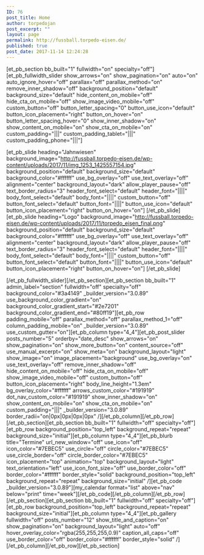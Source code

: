 ```yaml
---
ID: 76
post_title: Home
author: torpedojan
post_excerpt: ""
layout: page
permalink: http://fussball.torpedo-eisen.de/
published: true
post_date: 2017-11-14 12:24:28
---
```

[et_pb_section bb_built="1" fullwidth="on" specialty="off"][et_pb_fullwidth_slider show_arrows="on" show_pagination="on" auto="on" auto_ignore_hover="off" parallax="off" parallax_method="on" remove_inner_shadow="off" background_position="default" background_size="default" hide_content_on_mobile="off" hide_cta_on_mobile="off" show_image_video_mobile="off" custom_button="off" button_letter_spacing="0" button_use_icon="default" button_icon_placement="right" button_on_hover="on" button_letter_spacing_hover="0" show_inner_shadow="on" show_content_on_mobile="on" show_cta_on_mobile="on" custom_padding="|||" custom_padding_tablet="|||" custom_padding_phone="|||"]

[et_pb_slide heading="Jahnwiesen" background_image="http://fussball.torpedo-eisen.de/wp-content/uploads/2017/11/img_1253_1425557154.jpg" background_position="default" background_size="default" background_color="#ffffff" use_bg_overlay="off" use_text_overlay="off" alignment="center" background_layout="dark" allow_player_pause="off" text_border_radius="3" header_font_select="default" header_font="||||" body_font_select="default" body_font="||||" custom_button="off" button_font_select="default" button_font="||||" button_use_icon="default" button_icon_placement="right" button_on_hover="on"] [/et_pb_slide][et_pb_slide heading="Logo" background_image="http://fussball.torpedo-eisen.de/wp-content/uploads/2017/11/torpedo_eisen_final.png" background_position="default" background_size="default" background_color="#ffffff" use_bg_overlay="off" use_text_overlay="off" alignment="center" background_layout="dark" allow_player_pause="off" text_border_radius="3" header_font_select="default" header_font="||||" body_font_select="default" body_font="||||" custom_button="off" button_font_select="default" button_font="||||" button_use_icon="default" button_icon_placement="right" button_on_hover="on"] [/et_pb_slide]

[/et_pb_fullwidth_slider][/et_pb_section][et_pb_section bb_built="1" admin_label="section" fullwidth="off" specialty="off" background_color="#3a4149" _builder_version="3.0.89" use_background_color_gradient="on" background_color_gradient_start="#2e7201" background_color_gradient_end="#80ff19"][et_pb_row padding_mobile="off" parallax_method="off" parallax_method_1="off" column_padding_mobile="on" _builder_version="3.0.89" use_custom_gutter="on"][et_pb_column type="4_4"][et_pb_post_slider posts_number="5" orderby="date_desc" show_arrows="on" show_pagination="on" show_more_button="on" content_source="off" use_manual_excerpt="on" show_meta="on" background_layout="light" show_image="on" image_placement="background" use_bg_overlay="on" use_text_overlay="off" remove_inner_shadow="off" hide_content_on_mobile="off" hide_cta_on_mobile="off" show_image_video_mobile="off" custom_button="off" button_icon_placement="right" body_line_height="1.3em" bg_overlay_color="#ffffff" arrows_custom_color="#191919" dot_nav_custom_color="#191919" show_inner_shadow="on" show_content_on_mobile="on" show_cta_on_mobile="on" custom_padding="|||" _builder_version="3.0.89" border_radii="on|0px|0px|0px|0px" /][/et_pb_column][/et_pb_row][/et_pb_section][et_pb_section bb_built="1" fullwidth="off" specialty="off"][et_pb_row background_position="top_left" background_repeat="repeat" background_size="initial"][et_pb_column type="4_4"][et_pb_blurb title="Termine" url_new_window="off" use_icon="off" icon_color="#7EBEC5" use_circle="off" circle_color="#7EBEC5" use_circle_border="off" circle_border_color="#7EBEC5" icon_placement="top" animation="top" background_layout="light" text_orientation="left" use_icon_font_size="off" use_border_color="off" border_color="#ffffff" border_style="solid" background_position="top_left" background_repeat="repeat" background_size="initial" /][et_pb_code _builder_version="3.0.89"][my_calendar format="list" above="nav" below="print" time="week"][/et_pb_code][/et_pb_column][/et_pb_row][/et_pb_section][et_pb_section bb_built="1" fullwidth="off" specialty="off"][et_pb_row background_position="top_left" background_repeat="repeat" background_size="initial"][et_pb_column type="4_4"][et_pb_gallery fullwidth="off" posts_number="12" show_title_and_caption="on" show_pagination="on" background_layout="light" auto="off" hover_overlay_color="rgba(255,255,255,0.9)" caption_all_caps="off" use_border_color="off" border_color="#ffffff" border_style="solid" /][/et_pb_column][/et_pb_row][/et_pb_section]